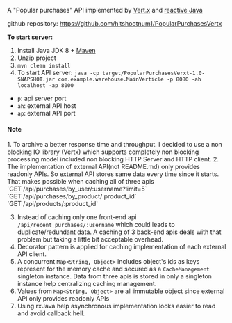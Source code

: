 A "Popular purchases" API implemented by 
<a href="http://vertx.io/">Vert.x</a> 
and <a href="https://github.com/ReactiveX/RxJava">reactive Java</a>

github repository: https://github.com/hitshootnum1/PopularPurchasesVertx

<b>To start server:</b>
1. Install Java JDK 8 + <a href="https://maven.apache.org/">Maven</a>
2. Unzip project
3. `mvn clean install`
4. To start API server: `java -cp target/PopularPurchasesVerxt-1.0-SNAPSHOT.jar com.example.warehouse.MainVerticle -p 8080 -ah localhost -ap 8000`
+   `p`: api server port
+   `ah`: external API host
+   `ap`: external API port

<h4>Note</h4>
1. To archive a better response time and throughput. I decided to use a non blocking IO library (Vertx) 
which supports completely non blocking processing model included non blocking HTTP Server and HTTP client.
2. The implementation of external API(not README.md) only provides readonly APIs. 
So external API stores same data every time since it starts. That makes possible when caching all of three apis
<br>
`GET /api/purchases/by_user/:username?limit=5`<br>
`GET /api/purchases/by_product/:product_id`<br>
`GET /api/products/:product_id`<br>

3. Instead of caching only one front-end api `/api/recent_purchases/:username​` which could leads to duplicate/redundant 
data. A caching of 3 back-end apis deals with that problem but taking a little bit acceptable overhead.
4. Decorator pattern is applied for caching implementation of each external API client.
5. A concurrent `Map<String, Object>` includes object's ids as keys represent for the memory cache and secured as a `CacheManagement` singleton instance.
Data from three apis is stored in only a singleton instance help centralizing caching management.
6. Values from `Map<String, Object>` are all immutable object since external API only provides readonly APIs   
7. Using rxJava help asynchronous implementation looks easier to read and avoid callback hell.

